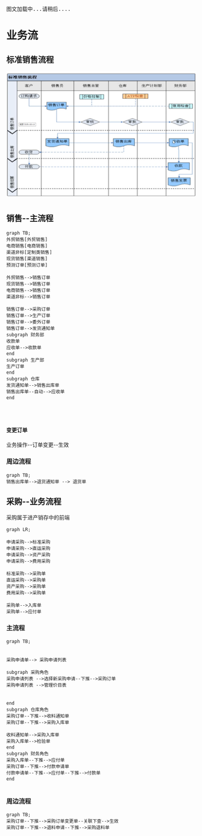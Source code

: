 
<pre>图文加载中...请稍后....</pre>
<script onload="document.querySelector('main > pre').remove();"  type="text/javascript" src="https://cdnjs.cloudflare.com/ajax/libs/mermaid/9.4.3/mermaid.min.js"></script>


# 业务流

## 标准销售流程

![](./iamge/销售标准流程.png)



# 



## 销售--主流程

```mermaid
graph TB;
外贸销售[外贸销售]
电商销售[电商销售]
渠道非标[定制类销售]
现货销售[渠道销售]
预测订单[预测订单]

外贸销售-->销售订单
现货销售-->销售订单
电商销售-->销售订单
渠道非标-->销售订单

销售订单-->采购订单
销售订单-->生产订单
销售订单-->委外订单
销售订单-->发货通知单
subgraph 财务部
收款单
应收单-->收款单
end
subgraph 生产部
生产订单
end
subgraph 仓库
发货通知单-->销售出库单 
销售出库单--自动-->应收单
end


 
```

#### 变更订单

业务操作--订单变更--生效

### 周边流程

```mermaid
graph TB;
销售出库单-->退货通知单 --> 退货单
```









## 采购--业务流程

采购属于进产销存中的前端





```mermaid
graph LR;

申请采购-->标准采购
申请采购-->直运采购
申请采购-->资产采购
申请采购-->费用采购

标准采购-->采购单
直运采购-->采购单
资产采购-->采购单
费用采购-->采购单

采购单-->入库单
采购单-->应付单
```





### 主流程

```mermaid
graph TB;
 

采购申请单--> 采购申请列表

subgraph 采购角色
采购申请列表 -->选择新采购申请--下推-->采购订单
采购申请列表 -->管理价目表


end
subgraph 仓库角色
采购订单--下推-->收料通知单
采购订单--下推-->采购入库单

收料通知单-->采购入库单
采购入库单-->检验单
end
subgraph 财务角色
采购入库单--下推-->应付单
采购订单--下推-->付款申请单
付款申请单--下推-->应付单--下推-->付款单
end
 
```

### 周边流程

```mermaid
graph TB;
采购订单--下推-->采购订单变更单--关联下查-->生效
采购订单--下推-->退料申请--下推-->采购退料单
```









<script>
console.log('显示图表') 
mermaid.init({ noteMargin: 10 }, '.language-mermaid');
</script>




